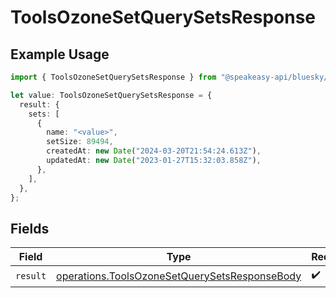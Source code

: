 # ToolsOzoneSetQuerySetsResponse

## Example Usage

```typescript
import { ToolsOzoneSetQuerySetsResponse } from "@speakeasy-api/bluesky/models/operations";

let value: ToolsOzoneSetQuerySetsResponse = {
  result: {
    sets: [
      {
        name: "<value>",
        setSize: 89494,
        createdAt: new Date("2024-03-20T21:54:24.613Z"),
        updatedAt: new Date("2023-01-27T15:32:03.858Z"),
      },
    ],
  },
};
```

## Fields

| Field                                                                                                          | Type                                                                                                           | Required                                                                                                       | Description                                                                                                    |
| -------------------------------------------------------------------------------------------------------------- | -------------------------------------------------------------------------------------------------------------- | -------------------------------------------------------------------------------------------------------------- | -------------------------------------------------------------------------------------------------------------- |
| `result`                                                                                                       | [operations.ToolsOzoneSetQuerySetsResponseBody](../../models/operations/toolsozonesetquerysetsresponsebody.md) | :heavy_check_mark:                                                                                             | N/A                                                                                                            |
